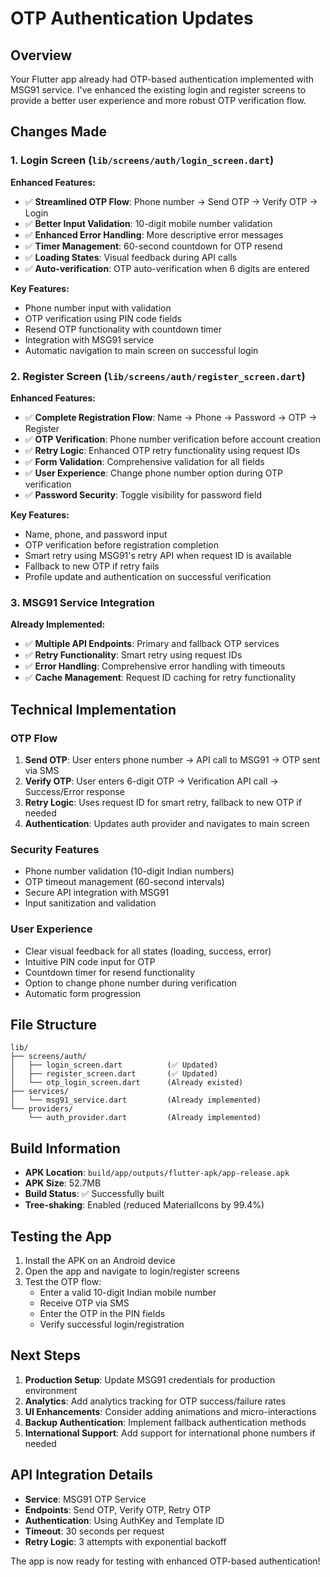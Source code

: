 # OTP Authentication Updates

## Overview
Your Flutter app already had OTP-based authentication implemented with MSG91 service. I've enhanced the existing login and register screens to provide a better user experience and more robust OTP verification flow.

## Changes Made

### 1. Login Screen (`lib/screens/auth/login_screen.dart`)
**Enhanced Features:**
- ✅ **Streamlined OTP Flow**: Phone number → Send OTP → Verify OTP → Login
- ✅ **Better Input Validation**: 10-digit mobile number validation
- ✅ **Enhanced Error Handling**: More descriptive error messages
- ✅ **Timer Management**: 60-second countdown for OTP resend
- ✅ **Loading States**: Visual feedback during API calls
- ✅ **Auto-verification**: OTP auto-verification when 6 digits are entered

**Key Features:**
- Phone number input with validation
- OTP verification using PIN code fields
- Resend OTP functionality with countdown timer
- Integration with MSG91 service
- Automatic navigation to main screen on successful login

### 2. Register Screen (`lib/screens/auth/register_screen.dart`)
**Enhanced Features:**
- ✅ **Complete Registration Flow**: Name → Phone → Password → OTP → Register
- ✅ **OTP Verification**: Phone number verification before account creation
- ✅ **Retry Logic**: Enhanced OTP retry functionality using request IDs
- ✅ **Form Validation**: Comprehensive validation for all fields
- ✅ **User Experience**: Change phone number option during OTP verification
- ✅ **Password Security**: Toggle visibility for password field

**Key Features:**
- Name, phone, and password input
- OTP verification before registration completion
- Smart retry using MSG91's retry API when request ID is available
- Fallback to new OTP if retry fails
- Profile update and authentication on successful verification

### 3. MSG91 Service Integration
**Already Implemented:**
- ✅ **Multiple API Endpoints**: Primary and fallback OTP services
- ✅ **Retry Functionality**: Smart retry using request IDs
- ✅ **Error Handling**: Comprehensive error handling with timeouts
- ✅ **Cache Management**: Request ID caching for retry functionality

## Technical Implementation

### OTP Flow
1. **Send OTP**: User enters phone number → API call to MSG91 → OTP sent via SMS
2. **Verify OTP**: User enters 6-digit OTP → Verification API call → Success/Error response
3. **Retry Logic**: Uses request ID for smart retry, fallback to new OTP if needed
4. **Authentication**: Updates auth provider and navigates to main screen

### Security Features
- Phone number validation (10-digit Indian numbers)
- OTP timeout management (60-second intervals)
- Secure API integration with MSG91
- Input sanitization and validation

### User Experience
- Clear visual feedback for all states (loading, success, error)
- Intuitive PIN code input for OTP
- Countdown timer for resend functionality
- Option to change phone number during verification
- Automatic form progression

## File Structure
```
lib/
├── screens/auth/
│   ├── login_screen.dart          (✅ Updated)
│   ├── register_screen.dart       (✅ Updated)
│   └── otp_login_screen.dart      (Already existed)
├── services/
│   └── msg91_service.dart         (Already implemented)
└── providers/
    └── auth_provider.dart         (Already implemented)
```

## Build Information
- **APK Location**: `build/app/outputs/flutter-apk/app-release.apk`
- **APK Size**: 52.7MB
- **Build Status**: ✅ Successfully built
- **Tree-shaking**: Enabled (reduced MaterialIcons by 99.4%)

## Testing the App
1. Install the APK on an Android device
2. Open the app and navigate to login/register screens
3. Test the OTP flow:
   - Enter a valid 10-digit Indian mobile number
   - Receive OTP via SMS
   - Enter the OTP in the PIN fields
   - Verify successful login/registration

## Next Steps
1. **Production Setup**: Update MSG91 credentials for production environment
2. **Analytics**: Add analytics tracking for OTP success/failure rates
3. **UI Enhancements**: Consider adding animations and micro-interactions
4. **Backup Authentication**: Implement fallback authentication methods
5. **International Support**: Add support for international phone numbers if needed

## API Integration Details
- **Service**: MSG91 OTP Service
- **Endpoints**: Send OTP, Verify OTP, Retry OTP
- **Authentication**: Using AuthKey and Template ID
- **Timeout**: 30 seconds per request
- **Retry Logic**: 3 attempts with exponential backoff

The app is now ready for testing with enhanced OTP-based authentication!
